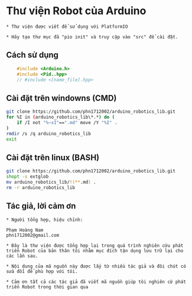 # Thư viện Robot của Arduino
    * Thư viện được viết để sử dụng với PlatformIO

    * Hãy tạo thư mục đã "pio init" và truy cập vào "src" để cài đặt.

## Cách sử dụng
```c++
    #include <Arduino.h>
    #include <Pid..hpp>
    // #include <[name_file].hpp>
```

## Cài đặt trên windowns (CMD)

```bash
git clone https://github.com/phn1712002/arduino_robotics_lib.git
for %I in (arduino_robotics_lib\*.*) do (
    if /I not "%~xI"==".md" move /Y "%I" .
)
rmdir /s /q arduino_robotics_lib
exit
```

## Cài đặt trên linux (BASH)

```bash
git clone https://github.com/phn1712002/arduino_robotics_lib.git
shopt -s extglob
mv arduino_robotics_lib/!(**.md) .
rm -r arduino_robotics_lib
```

## Tác giả, lời cảm ơn
    * Người tổng hợp, hiệu chỉnh: 
    
    Phạm Hoàng Nam 
    phn1712002@gmail.com

    * Đây là thư viện được tổng hợp lại trong quá trình nghiên cứu phát triển Robot của bản thân tôi nhằm mục đích tận dụng lưu trữ lại cho các lần sau.

    * Nội dung của mã nguồn này được lấy từ nhiều tác giả và đôi chút có sửa đổi để phù hợp với tôi.

    * Cảm ơn tất cả các tác giả đã viết mã nguồn giúp tôi nghiên cứ phát triển Robot trong thời gian qua

